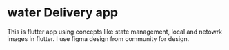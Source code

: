 # water Delivery app
This is flutter app using concepts like state management, local and netowrk images in flutter. I use figma design from community for design.
